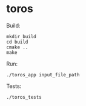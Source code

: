 # toros

Build:
```
mkdir build
cd build
cmake ..
make
```

Run:
```
./toros_app input_file_path
```

Tests:
```
./toros_tests
```